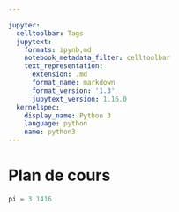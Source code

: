 ```yaml
---

jupyter:
  celltoolbar: Tags
  jupytext:
    formats: ipynb,md
    notebook_metadata_filter: celltoolbar
    text_representation:
      extension: .md
      format_name: markdown
      format_version: '1.3'
      jupytext_version: 1.16.0
  kernelspec:
    display_name: Python 3
    language: python
    name: python3
---
```


<!-- #region id="fe9adba3" -->
# Plan de cours
<!-- #endregion -->

```python id="a94de193"
pi = 3.1416
```
